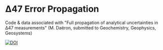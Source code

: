 # Δ47 Error Propagation

Code & data associated with "Full propagation of analytical uncertainties in Δ47 measurements"
(M. Daëron, submitted to Geochemistry, Geophysics, Geosystems)

[![DOI](https://zenodo.org/badge/DOI/10.5281/zenodo.4314593.svg)](https://doi.org/10.5281/zenodo.4314593)

